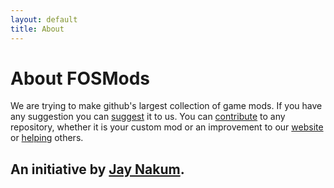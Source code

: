 ```yaml
---
layout: default
title: About
---
```


# About FOSMods
We are trying to make github's largest collection of game mods.
If you have any suggestion you can [suggest](https://github.com/FOSMods/FOSMods/issues) it to us. You can [contribute](https://github.com/FOSMods) to any repository, whether it is your custom mod or an improvement to our [website](https://github.com/FOSMods/FOSMods.github.io) or [helping](https://github.com/FOSMods/FOSMods/discussions) others.

## An initiative by [Jay Nakum](https://JayNakum.github.io).